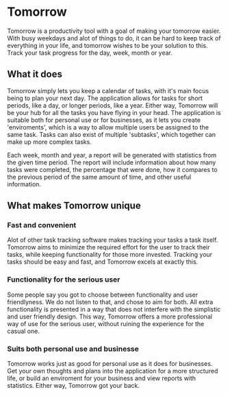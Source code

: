 # Tomorrow
Tomorrow is a productivity tool with a goal of making your tomorrow easier.
With busy weekdays and alot of things to do, it can be hard to keep track of everything in your life, and tomorrow wishes to be your solution to this. Track your task progress for the day, week, month or year.
<br/>

## What it does
Tomorrow simply lets you keep a calendar of tasks, with it's main focus being to plan your next day. The application allows for tasks for short periods, like a day, or longer periods, like a year. Either way, Tomorrow will be your hub for all the tasks you have flying in your head. The application is suitable both for personal use or for businesses, as it lets you create 'enviroments', which is a way to allow multiple users be assigned to the same task. Tasks can also exist of multiple 'subtasks', which together can make up more complex tasks.
<br/>

Each week, month and year, a report will be generated with statistics from the given time period. The report will include information about how many tasks were completed, the percentage that were done, how it compares to the previous period of the same amount of time, and other useful information.
<br/>

## What makes Tomorrow unique
### Fast and convenient
Alot of other task tracking software makes tracking your tasks a task itself. Tomorrow aims to minimize the required effort for the user to track their tasks, while keeping functionality for those more invested. Tracking your tasks should be easy and fast, and Tomorrow excels at exactly this.
<br/>

### Functionality for the serious user
Some people say you got to choose between functionality and user friendlyness. We do not listen to that, and chose to aim for both. All extra functionality is presented in a way that does not interfere with the simplistic and user friendly design. This way, Tomorrow offers a more professional way of use for the serious user, without ruining the experience for the casual one.
<br/>

### Suits both personal use and businesse
Tomorrow works just as good for personal use as it does for businesses. Get your own thoughts and plans into the application for a more structured life, or build an enviroment for your business and view reports with statistics. Either way, Tomorrow got your back.

